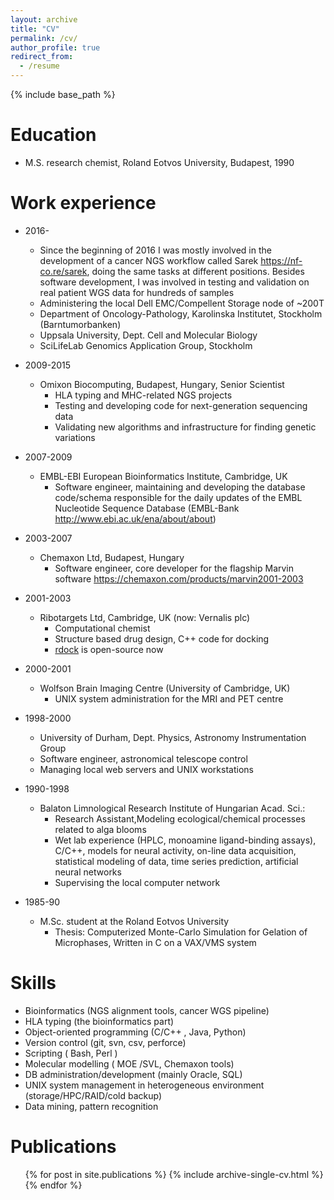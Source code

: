 ```yaml
---
layout: archive
title: "CV"
permalink: /cv/
author_profile: true
redirect_from:
  - /resume
---
```


{% include base_path %}

Education
======
* M.S. research chemist, Roland Eotvos University, Budapest, 1990

Work experience
======
* 2016-
	* Since the beginning of 2016 I was mostly involved in the development of a cancer NGS
	workflow called Sarek https://nf-co.re/sarek, doing the same tasks at different positions.
	Besides software development, I was involved in testing and validation on real patient
	WGS data for hundreds of samples
	* Administering the local Dell EMC/Compellent Storage node of ~200T
	* Department of Oncology-Pathology, Karolinska Institutet, Stockholm (Barntumorbanken)
	* Uppsala University, Dept. Cell and Molecular Biology
	* SciLifeLab Genomics Application Group, Stockholm

*	2009-2015
	* Omixon Biocomputing, Budapest, Hungary, Senior Scientist
		* HLA typing and MHC-related NGS projects
		* Testing and developing code for next-generation sequencing data
		* Validating new algorithms and infrastructure for finding genetic variations

*	2007-2009
	* EMBL-EBI European Bioinformatics Institute, Cambridge, UK
		* Software engineer, maintaining and developing the database code/schema responsible for
		the daily updates of the EMBL Nucleotide Sequence Database (EMBL-Bank
		http://www.ebi.ac.uk/ena/about/about)
 
*	2003-2007
	* Chemaxon Ltd, Budapest, Hungary
		* Software engineer, core developer for the flagship Marvin software
		https://chemaxon.com/products/marvin2001-2003

* 2001-2003
	* Ribotargets Ltd, Cambridge, UK (now: Vernalis plc)
		* Computational chemist
		* Structure based drug design, C++ code for docking
		* [rdock](https://github.com/rxdock/rxdock) is open-source now

* 2000-2001
	* Wolfson Brain Imaging Centre (University of Cambridge, UK)
		* UNIX system administration for the MRI and PET centre

* 1998-2000
	* University of Durham, Dept. Physics, Astronomy Instrumentation Group
	* Software engineer, astronomical telescope control
	* Managing local web servers and UNIX workstations

* 1990-1998
	* Balaton Limnological Research Institute of Hungarian Acad. Sci.:
		* Research Assistant,Modeling ecological/chemical processes related to alga blooms
		* Wet lab experience (HPLC, monoamine ligand-binding assays), C/C++, models for neural activity, 
		on-line data acquisition, statistical modeling of data, time series prediction, artificial 
		neural networks
		* Supervising the local computer network

* 1985-90
	* M.Sc. student at the Roland Eotvos University
		* Thesis: Computerized Monte-Carlo Simulation for Gelation of Microphases, Written in 
		C on a VAX/VMS system
 
Skills
======

* Bioinformatics (NGS alignment tools, cancer WGS pipeline)
* HLA typing (the bioinformatics part)
* Object-oriented programming (C/C++ , Java, Python)
* Version control (git, svn, csv, perforce)
* Scripting ( Bash, Perl )
* Molecular modelling ( MOE /SVL, Chemaxon tools)
* DB administration/development (mainly Oracle, SQL)
* UNIX system management in heterogeneous environment (storage/HPC/RAID/cold backup)
* Data mining, pattern recognition


Publications
======
  <ul>{% for post in site.publications %}
    {% include archive-single-cv.html %}
  {% endfor %}</ul>
  
